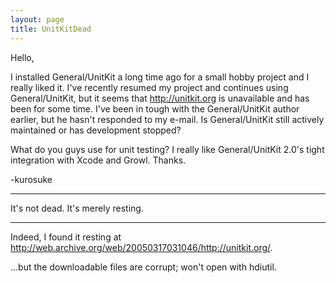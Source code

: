 ```yaml
---
layout: page
title: UnitKitDead
---
```


Hello,

I installed General/UnitKit a long time ago for a small hobby project and I really liked it.  I've recently resumed my project and continues using General/UnitKit, but it seems that http://unitkit.org is unavailable and has been for some time.  I've been in tough with the General/UnitKit author earlier, but he hasn't responded to my e-mail.  Is General/UnitKit still actively maintained or has development stopped?

What do you guys use for unit testing?  I really like General/UnitKit 2.0's tight integration with Xcode and Growl.  Thanks.


-kurosuke

----

It's not dead.  It's merely resting.

----

Indeed, I found it resting at <http://web.archive.org/web/20050317031046/http://unitkit.org/>.

...but the downloadable files are corrupt; won't open with hdiutil.
